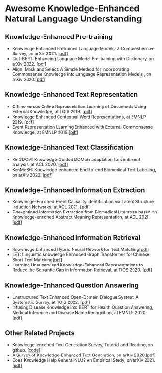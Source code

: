 # Awesome Knowledge-Enhanced Natural Language Understanding

## Knowledge-Enhanced Pre-training

+ Knowledge Enhanced Pretrained Language Models: A Compreshensive Survey, on arXiv 2021. \[[pdf](https://arxiv.org/pdf/2110.08455.pdf)\]
+ Dict-BERT: Enhancing Language Model Pre-training with Dictionary, on arXiv 2022. [[pdf](https://arxiv.org/pdf/2110.06490.pdf)]
+ Align, Mask and Select: A Simple Method for Incorporating Commonsense Knowledge into Language Representation Models , on arXiv 2020.[[pdf](https://arxiv.org/pdf/1908.06725.pdf)]

## Knowledge-Enhanced Text Representation
- Offline versus Online Representation Learning of Documents Using External Knowledge, at TOIS 2019. \[[pdf](https://dl.acm.org/doi/abs/10.1145/3349527?casa_token=FQdaxs1gjN8AAAAA:YqIzQLc4hL-4mQZfevD6FV_FCF2JH2sCpKns49WpuqTRwPBHO_oqfhhESj5Kgb9LHGXjIu59yIalkg)\]
- Knowledge Enhanced Contextual Word Representations, at EMNLP 2019. \[[pdf](https://aclanthology.org/D19-1005.pdf)\]
- Event Representation Learning Enhanced with External Commonsense Knowledge, at EMNLP 2019.\[[pdf](https://aclanthology.org/D19-1495.pdf)\]

## Knowledge-Enhanced Text Classification
+ KinGDOM: Knowledge-Guided DOMain adaptation for sentiment analysis, at ACL 2020. [[pdf](https://aclanthology.org/2020.acl-main.292.pdf)]
+ KenMeSH: Knowledge-enhanced End-to-end Biomedical Text Labelling, on arXiv 2022. [[pdf](https://arxiv.org/pdf/2203.06835.pdf)]

## Knowledge-Enhanced Information Extraction
- Knowledge-Enriched Event Causality Identification via Latent Structure Induction Networks, at ACL 2021.  [[pdf](https://aclanthology.org/2021.acl-long.376.pdf)]
- Fine-grained Information Extraction from Biomedical Literature based on Knowledge-enriched Abstract Meaning Representation, at ACL 2021.  [[pdf](https://aclanthology.org/2021.acl-long.489.pdf)]
## Knowledge-Enhanced Information Retrieval
- Knowledge Enhanced Hybrid Neural Network for Text Matching[[pdf](https://openreview.net/forum?id=ryZBFeZ_-H)]
- LET: Linguistic Knowledge Enhanced Graph Transformer for Chinese Short Text Matching[[pdf](https://arxiv.org/pdf/2102.12671.pdf)]
- Learning Unsupervised Knowledge-Enhanced Representations to Reduce the Semantic Gap in Information Retrieval, at TIOS 2020. [[pdf](https://dl.acm.org/doi/abs/10.1145/3417996)]
## Knowledge-Enhanced Question Answering

+ Unstructured Text Enhanced Open-Domain Dialogue System: A Systematic Survey, at TOIS 2022. [[pdf](https://dl.acm.org/doi/abs/10.1145/3464377?casa_token=y4ngVLYx2WsAAAAA:mu1ibata4LRdqibfIQ0iyecpzA5gEdz7WJYoLOFebukQg7mPvU5GDTaZz9GfL7Ce5PuGgnY9_67sVQ)]
+ Infusing Disease Knowledge into BERT for Health Question Answering, Medical Inference and Disease Name Recognition, at EMNLP 2020. [[pdf](https://aclanthology.org/2020.emnlp-main.372.pdf)]

## Other Related Projects
- Knowledge-enriched Text Generation Survey, Tutorial and Reading, on github. [[code](https://github.com/wyu97/KENLG-Reading)]
- A Survey of Knowledge-Enhanced Text Generation, on arXiv 2020.[[pdf](https://arxiv.org/pdf/2010.04389.pdf)]
-  Does Knowledge Help General NLU? An Empirical Study, on arXiv 2021. [[pdf](https://arxiv.org/pdf/2109.00563.pdf)]

